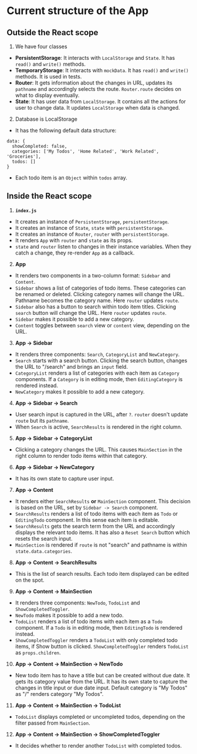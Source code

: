 # Current structure of the App

## Outside the React scope  

1. We have four classes  

  - **PersistentStorage**: It interacts with `LocalStorage` and `State`. It has `read()` and `write()` methods.   
  - **TemporaryStorage**: It interacts with `mockData`. It has `read()` and `write()` methods. It is used in tests.
  - **Router**: It gets information about the changes in URL, updates its `pathname` and accordingly selects the route. `Router.route` decides on what to display eventually.
  - **State**: It has user data from `LocalStorage`. It contains all the actions for user to change data. It updates `LocalStorage` when data is changed.  

2. Database is LocalStorage

  - It has the following default data structure:

  ```
  data: {
    showCompleted: false,
    categories: ['My Todos', 'Home Related', 'Work Related', 'Groceries'],
    todos: [] 
  }
  ```
  - Each todo item is an `Object` within `todos` array.

## Inside the React scope

1. **`index.js`** 

  - It creates an instance of `PersistentStorage`, `persistentStorage`.
  - It creates an instance of `State`, `state` with `persistentStorage`.
  - It creates an instance of `Router`, `router` with `persistentStorage`. 
  - It renders `App` with `router` and `state` as its props. 
  - `state` and `router` listen to changes in their instance variables. When they catch a change, they re-render `App` as a callback. 

2. **App**

  - It renders two components in a two-column format: `Sidebar` and `Content`. 
  - `Sidebar` shows a list of categories of todo items. These categories can be renamed or deleted. Clicking category names will change the URL. Pathname becomes the category name. Here `router` updates `route`.   
  - `Sidebar` also has a button to search within todo item titles. Clicking `search` button will change the URL. Here `router` updates `route`. 
  - `Sidebar` makes it possible to add a new category.  
  - `Content` toggles between `search` view or `content` view, depending on the URL. 

3. **App -> Sidebar**

  - It renders three components: `Search`, `CategoryList` and `NewCategory`.  
  - `Search` starts with a search button. Clicking the search button, changes the URL to "/search" and brings an `input` field.  
  - `CategoryList` renders a list of categories with each item as `Category` components. If a `Category` is in editing mode, then `EditingCategory` is rendered instead.  
  - `NewCategory` makes it possible to add a new category. 

4. **App -> Sidebar -> Search**

  - User search input is captured in the URL, after `?`. `router` doesn't update `route` but its `pathname`.
  - When `Search` is active, `SearchResults` is rendered in the right column.  

5. **App -> Sidebar -> CategoryList**

  - Clicking a category changes the URL. This causes `MainSection` in the right column to render todo items within that category. 

6. **App -> Sidebar -> NewCategory**  

  - It has its own state to capture user input. 

7. **App -> Content**

  - It renders either `SearchResults` **or** `MainSection` component. This decision is based on the URL, set by `Sidebar -> Search` component. 
  - `SearchResults` renders a list of todo items with each item as `Todo` or `EditingTodo` component. In this sense each item is editable. 
  - `SearchResults` gets the search term from the URL and accordingly displays the relevant todo items. It has also a `Reset Search` button which resets the search input. 
  - `MainSection` is rendered if `route` is not "search" and pathname is within `state.data.categories`.  

8. **App -> Content -> SearchResults**

  - This is the list of search results. Each todo item displayed can be edited on the spot. 

9. **App -> Content -> MainSection**

  - It renders three components: `NewTodo`, `TodoList` and `ShowCompletedToggler`.
  - `NewTodo` makes it possible to add a new todo.  
  - `TodoList` renders a list of todo items with each item as a `Todo` component. If a `Todo` is in editing mode, then `EditingTodo` is rendered instead. 
  - `ShowCompletedToggler` renders a `TodoList` with only completed todo items, if Show button is clicked. `ShowCompletedToggler` renders `TodoList` as `props.children`. 

10. **App -> Content -> MainSection -> NewTodo**

  - New todo item has to have a title but can be created without due date. It gets its category value from the URL. It has its own state to capture the changes in title input or due date input. Default category is "My Todos" as "/" renders category "My Todos".  

11. **App -> Content -> MainSection -> TodoList**

  - `TodoList` displays completed or uncompleted todos, depending on the filter passed from `MainSection`. 

12. **App -> Content -> MainSection -> ShowCompletedToggler**

  - It decides whether to render another `TodoList` with completed todos. 